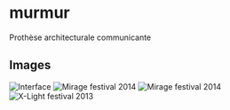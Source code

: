 murmur
======
Prothèse architecturale communicante 

## Images
![Interface](http://v3ga.github.io/Images/Murmur/Interface_01.png)
![Mirage festival 2014](http://v3ga.github.io/Images/Murmur/Mirage_Lyon_01.jpg)
![Mirage festival 2014](http://v3ga.github.io/Images/Murmur/Mirage_Lyon_02.jpg)
![X-Light festival 2013](http://v3ga.github.io/Images/Murmur/XLight_Reims_01.jpg)
